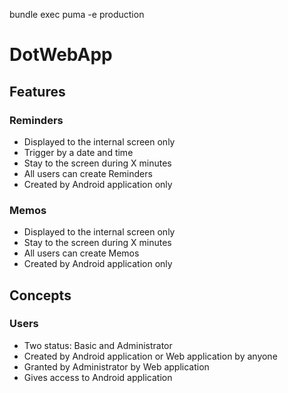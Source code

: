 
bundle exec puma -e production

# DotWebApp

## Features

### Reminders

* Displayed to the internal screen only
* Trigger by a date and time
* Stay to the screen during X minutes
* All users can create Reminders
* Created by Android application only

### Memos

* Displayed to the internal screen only
* Stay to the screen during X minutes
* All users can create Memos
* Created by Android application only

## Concepts

### Users

* Two status: Basic and Administrator
* Created by Android application or Web application by anyone
* Granted by Administrator by Web application
* Gives access to Android application
